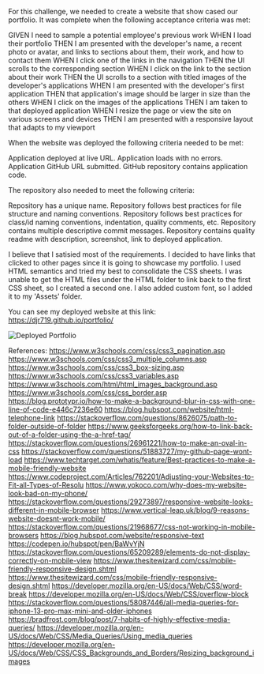 For this challenge, we needed to create a website that show cased our portfolio. It was complete when the following 
acceptance criteria was met:

GIVEN I need to sample a potential employee's previous work
WHEN I load their portfolio
THEN I am presented with the developer's name, a recent photo or avatar, and links to sections about them, their work, and how to contact them
WHEN I click one of the links in the navigation
THEN the UI scrolls to the corresponding section
WHEN I click on the link to the section about their work
THEN the UI scrolls to a section with titled images of the developer's applications
WHEN I am presented with the developer's first application
THEN that application's image should be larger in size than the others
WHEN I click on the images of the applications
THEN I am taken to that deployed application
WHEN I resize the page or view the site on various screens and devices
THEN I am presented with a responsive layout that adapts to my viewport

When the website was deployed the following criteria needed to be met:

Application deployed at live URL.
Application loads with no errors.
Application GitHub URL submitted.
GitHub repository contains application code.

The repository also needed to meet the following criteria:

Repository has a unique name.
Repository follows best practices for file structure and naming conventions.
Repository follows best practices for class/id naming conventions, indentation, quality comments, etc.
Repository contains multiple descriptive commit messages.
Repository contains quality readme with description, screenshot, link to deployed application.

I believe that I satisied most of the requirements. I decided to have links that clicked to other pages since it is going to showcase my portfolio.  I used HTML semantics and tried my best to consolidate the CSS sheets. I was unable to get the HTML files under the HTML folder to link back to the first CSS sheet, so I created a second one. I also added custom font, so I added it to my 'Assets' folder. 

You can see my deployed website at this link: https://djr719.github.io/portfolio/

![Deployed Portfolio](https://user-images.githubusercontent.com/125601940/223862799-6f4ce24a-b72e-4656-ae99-96ce734dbd02.png)

References:
https://www.w3schools.com/css/css3_pagination.asp
https://www.w3schools.com/css/css3_multiple_columns.asp
https://www.w3schools.com/css/css3_box-sizing.asp
https://www.w3schools.com/css/css3_variables.asp
https://www.w3schools.com/html/html_images_background.asp
https://www.w3schools.com/css/css_border.asp
https://blog.prototypr.io/how-to-make-a-background-blur-in-css-with-one-line-of-code-e446c7236e60
https://blog.hubspot.com/website/html-telephone-link
https://stackoverflow.com/questions/8626075/path-to-folder-outside-of-folder
https://www.geeksforgeeks.org/how-to-link-back-out-of-a-folder-using-the-a-href-tag/
https://stackoverflow.com/questions/26961221/how-to-make-an-oval-in-css
https://stackoverflow.com/questions/51883727/my-github-page-wont-load
https://www.techtarget.com/whatis/feature/Best-practices-to-make-a-mobile-friendly-website
https://www.codeproject.com/Articles/762201/Adjusting-your-Websites-to-Fit-all-Types-of-Resolu
https://www.yokoco.com/why-does-my-website-look-bad-on-my-phone/
https://stackoverflow.com/questions/29273897/responsive-website-looks-different-in-mobile-browser
https://www.vertical-leap.uk/blog/9-reasons-website-doesnt-work-mobile/
https://stackoverflow.com/questions/21968677/css-not-working-in-mobile-browsers
https://blog.hubspot.com/website/responsive-text
https://codepen.io/hubspot/pen/BaWvYjN
https://stackoverflow.com/questions/65209289/elements-do-not-display-correctly-on-mobile-view
https://www.thesitewizard.com/css/mobile-friendly-responsive-design.shtml
https://www.thesitewizard.com/css/mobile-friendly-responsive-design.shtml
https://developer.mozilla.org/en-US/docs/Web/CSS/word-break
https://developer.mozilla.org/en-US/docs/Web/CSS/overflow-block
https://stackoverflow.com/questions/58087446/all-media-queries-for-iphone-13-pro-max-mini-and-older-iphones
https://bradfrost.com/blog/post/7-habits-of-highly-effective-media-queries/
https://developer.mozilla.org/en-US/docs/Web/CSS/Media_Queries/Using_media_queries
https://developer.mozilla.org/en-US/docs/Web/CSS/CSS_Backgrounds_and_Borders/Resizing_background_images




